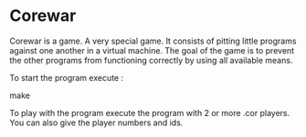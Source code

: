 # Corewar
Corewar is a game. A very special game. It consists of pitting little programs against one another in a virtual machine. The goal of the game is to prevent the other programs from functioning correctly by using all available means. 

To start the program execute : 

make

To play with the program execute the program with 2 or more .cor players. You can also give the player numbers and ids.
